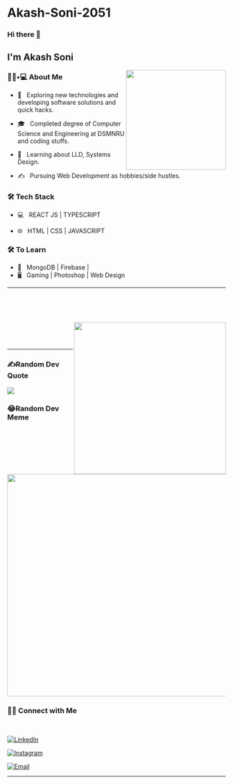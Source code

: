 # Akash-Soni-2051
### Hi there 👋<h2> I'm Akash Soni </h2>

<img align='right' src="https://media.giphy.com/media/M9gbBd9nbDrOTu1Mqx/giphy.gif" width="230">

<h3> 👨🏻•💻 About Me </h3>



- 🤔 &nbsp; Exploring new technologies and developing software solutions and quick hacks.

- 🎓 &nbsp; Completed degree of Computer Science and Engineering at DSMNRU and coding stuffs.

- 🌱 &nbsp; Learning about LLD, Systems Design.

- ✍️ &nbsp; Pursuing Web Development as hobbies/side hustles.



<h3>🛠 Tech Stack</h3>



- 💻 &nbsp;  REACT JS | TYPESCRIPT

- 🌐 &nbsp; HTML | CSS | JAVASCRIPT 

<!--
- 🛢 &nbsp; MySQL | MongoDB
- 🔧 &nbsp; Git | Markdown | Selenium | Tidyverse
- 🖥 &nbsp; Illustrator| Photoshop | InDesign
-->



<h3>🛠 To Learn</h3>

- 🔧 &nbsp; MongoDB | Firebase |
- 🖥 &nbsp; Gaming | Photoshop | Web Design
<hr>



<br/><br/>


<br/>

<img src="https://media.giphy.com/media/iIqmM5tTjmpOB9mpbn/giphy.gif" width="350" align='right'>



<br><br>



<hr>

### ✍️Random Dev Quote
![](https://quotes-github-readme.vercel.app/api?type=vetical&theme=dark)

### 😂Random Dev Meme
<img src="https://random-memer.herokuapp.com/" width="512px"/>

<h3> 🤝🏻 Connect with Me </h3>

<br>



<p align="center">
  


<a href="https://www.linkedin.com/in/creator-akash-soni/"><img alt="LinkedIn" src="https://img.shields.io/badge/LinkedIn-AKASH%20SONI-blue?style=flat-square&logo=linkedin"></a>

<a href="https://www.instagram.com/akash___soni/"><img alt="Instagram" src="https://img.shields.io/badge/Instagram-akash___soni-black?style=flat-square&logo=instagram"></a>

<a href="mailto:aakashkumarsoni0786@gmail.com"><img alt="Email" src="https://img.shields.io/badge/Email-aakashkumarsoni0786@gmail.com-blue?style=flat-square&logo=gmail"></a>

</p>



<hr>
